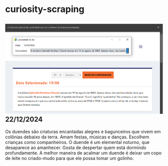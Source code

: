 # curiosity-scraping
![Budget](./execucao.png)
22/12/2024
-
Os duendes são criaturas encantadas alegres e bagunceiros que vivem em colônias debaixo da terra. Amam festas, músicas e danças. Escolhem crianças como companheiros. O duende é um elemental noturno, que desaparece ao amanhecer. Gosta de despertar quem está dormindo profundamente. A melhor maneira de acalmar um duende é deixar um copo de leite no criado-mudo para que ele possa tomar um golinho.

